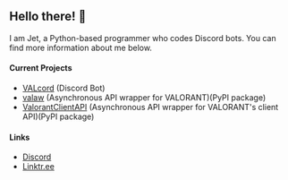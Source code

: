 ## Hello there! :wave:

I am Jet, a Python-based programmer who codes Discord bots. You can find more information about me below.

#### Current Projects
- [VALcord](https://valcord.xyz) (Discord Bot)
- [valaw](https://github.com/Jet612/valaw) (Asynchronous API wrapper for VALORANT)(PyPI package)
- [ValorantClientAPI](https://github.com/Jet612/VALORANT-Async-Client-API) (Asynchronous API wrapper for VALORANT's client API)(PyPI package)

#### Links
- [Discord](https://discord.gg/mVXpvunBbF)
- [Linktr.ee](https://linktr.ee/jet612)
